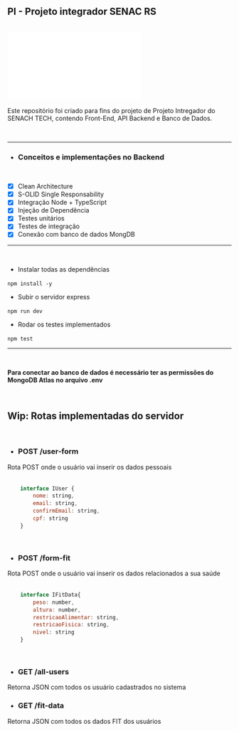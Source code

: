 <h2>PI - Projeto integrador SENAC RS</h2>
<br>

<img src="./readmeImages/MY.png" style="align: center" height="150" width="300">

<br>

<p>
    Este repositório foi criado para fins do projeto de Projeto Intregador do SENACH TECH, contendo Front-End, API Backend e Banco de Dados.
</p>

<br>

****

- <h3>Conceitos e implementações no Backend</h3>

<br>

- [x] Clean Architecture
- [x] S-OLID Single Responsability
- [x] Integração Node + TypeScript
- [x] Injeção de Dependência
- [x] Testes unitários
- [x] Testes de integração
- [x] Conexão com banco de dados MongDB

****

<br>

- <p>Instalar todas as dependências</p>

``npm install -y``

- <p>Subir o servidor express</p>

``npm run dev``

- <p>Rodar os testes implementados</p>

``npm test``

***

<br>

<strong> Para conectar ao banco de dados é necessário ter as permissões do MongoDB Atlas no arquivo .env</strong>

<br>

<h2>Wip: Rotas implementadas do servidor</h2>
<br>

- <h3>POST /user-form</h3>

<p>Rota POST onde o usuário vai inserir os dados pessoais</p>

```js

    interface IUser {
        nome: string,
        email: string,
        confirmEmail: string,
        cpf: string
    }

```
<br>

- <h3>POST /form-fit</h3>

<p>Rota POST onde o usuário vai inserir os dados relacionados a sua saúde</p>

```js

    interface IFitData{
        peso: number,
        altura: number,
        restricaoAlimentar: string,
        restricaoFisica: string,
        nivel: string
    }

```
<br>

- <h3>GET /all-users</h3>
<p>Retorna JSON com todos os usuário cadastrados no sistema</p>


- <h3>GET /fit-data</h3>
<p>Retorna JSON com todos os dados FIT dos usuários</p>
